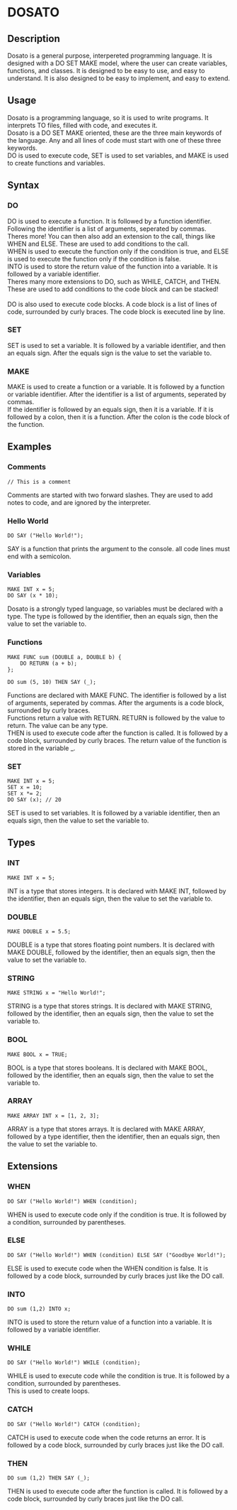 # DOSATO

## Description

Dosato is a general purpose, interpereted programming language. It is designed with a DO SET MAKE model,
where the user can create variables, functions, and classes. It is designed to be easy to use,
and easy to understand. It is also designed to be easy to implement, and easy to extend.

## Usage

Dosato is a programming language, so it is used to write programs. It interprets TO files, filled with code, and executes it.<br>
Dosato is a DO SET MAKE oriented, these are the three main keywords of the language. Any and all lines of code must start with one of these three keywords.<br>
DO is used to execute code, SET is used to set variables, and MAKE is used to create functions and variables.<br>

## Syntax

### DO

DO is used to execute a function. It is followed by a function identifier. Following the identifier is a list of arguments, seperated by commas.<br>
Theres more! You can then also add an extension to the call, things like WHEN and ELSE. These are used to add conditions to the call.<br>
WHEN is used to execute the function only if the condition is true, and ELSE is used to execute the function only if the condition is false.<br>
INTO is used to store the return value of the function into a variable. It is followed by a variable identifier.<br>
Theres many more extensions to DO, such as WHILE, CATCH, and THEN. These are used to add conditions to the code block and can be stacked!<br>
<br>DO is also used to execute code blocks. A code block is a list of lines of code, surrounded by curly braces. The code block is executed line by line.<br>

### SET

SET is used to set a variable. It is followed by a variable identifier, and then an equals sign. After the equals sign is the value to set the variable to.<br>

### MAKE

MAKE is used to create a function or a variable. It is followed by a function or variable identifier. After the identifier is a list of arguments, seperated by commas.<br>
If the identifier is followed by an equals sign, then it is a variable. If it is followed by a colon, then it is a function. After the colon is the code block of the function.<br>

## Examples

### Comments

```
// This is a comment
```
Comments are started with two forward slashes. They are used to add notes to code, and are ignored by the interpreter.

### Hello World

```
DO SAY ("Hello World!");
```
SAY is a function that prints the argument to the console. all code lines must end with a semicolon.

### Variables

```
MAKE INT x = 5;
DO SAY (x * 10);
```
Dosato is a strongly typed language, so variables must be declared with a type. The type is followed by the identifier, then an equals sign, then the value to set the variable to.

### Functions

```
MAKE FUNC sum (DOUBLE a, DOUBLE b) {
    DO RETURN (a + b);
};

DO sum (5, 10) THEN SAY (_);
```
Functions are declared with MAKE FUNC. The identifier is followed by a list of arguments, seperated by commas. After the arguments is a code block, surrounded by curly braces.<br>
Functions return a value with RETURN. RETURN is followed by the value to return. The value can be any type.<br>
THEN is used to execute code after the function is called. It is followed by a code block, surrounded by curly braces. The return value of the function is stored in the variable _.

### SET

```
MAKE INT x = 5;
SET x = 10;
SET x *= 2;
DO SAY (x); // 20
```
SET is used to set variables. It is followed by a variable identifier, then an equals sign, then the value to set the variable to.<br>

## Types

### INT

```
MAKE INT x = 5;
```
INT is a type that stores integers. It is declared with MAKE INT, followed by the identifier, then an equals sign, then the value to set the variable to.<br>

### DOUBLE

```
MAKE DOUBLE x = 5.5;
```
DOUBLE is a type that stores floating point numbers. It is declared with MAKE DOUBLE, followed by the identifier, then an equals sign, then the value to set the variable to.<br>

### STRING

```
MAKE STRING x = "Hello World!";
```
STRING is a type that stores strings. It is declared with MAKE STRING, followed by the identifier, then an equals sign, then the value to set the variable to.<br>

### BOOL

```
MAKE BOOL x = TRUE;
```
BOOL is a type that stores booleans. It is declared with MAKE BOOL, followed by the identifier, then an equals sign, then the value to set the variable to.<br>

### ARRAY

```
MAKE ARRAY INT x = [1, 2, 3];
```
ARRAY is a type that stores arrays. It is declared with MAKE ARRAY, followed by a type identifier, then the identifier, then an equals sign, then the value to set the variable to.<br>

## Extensions

### WHEN

```
DO SAY ("Hello World!") WHEN (condition);
```
WHEN is used to execute code only if the condition is true. It is followed by a condition, surrounded by parentheses.<br>

### ELSE

```
DO SAY ("Hello World!") WHEN (condition) ELSE SAY ("Goodbye World!");
```
ELSE is used to execute code when the WHEN condition is false. It is followed by a code block, surrounded by curly braces just like the DO call.<br>

### INTO

```
DO sum (1,2) INTO x;
```
INTO is used to store the return value of a function into a variable. It is followed by a variable identifier.<br>

### WHILE

```
DO SAY ("Hello World!") WHILE (condition);
```
WHILE is used to execute code while the condition is true. It is followed by a condition, surrounded by parentheses.<br>
This is used to create loops.<br>

### CATCH

```
DO SAY ("Hello World!") CATCH (condition);
```
CATCH is used to execute code when the code returns an error. It is followed by a code block, surrounded by curly braces just like the DO call.<br>

### THEN

```
DO sum (1,2) THEN SAY (_);
```
THEN is used to execute code after the function is called. It is followed by a code block, surrounded by curly braces just like the DO call.<br>
